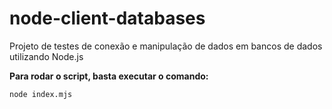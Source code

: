 # node-client-databases
Projeto de testes de conexão e manipulação de dados em bancos de dados utilizando Node.js

**Para rodar o script, basta executar o comando:**
```bash
node index.mjs
```
